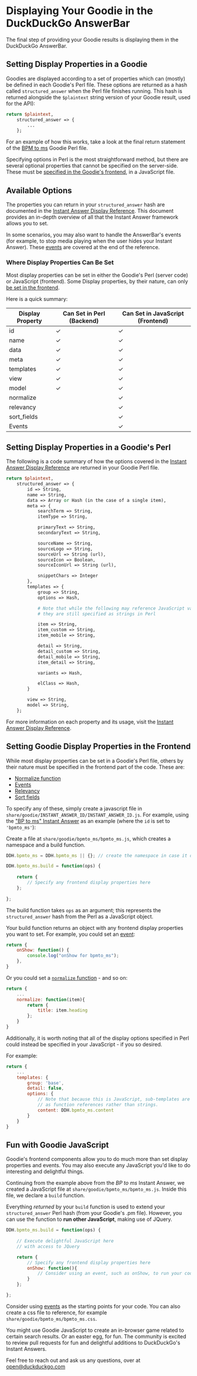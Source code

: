 # Displaying Your Goodie in the DuckDuckGo AnswerBar

The final step of providing your Goodie results is displaying them in the DuckDuckGo AnswerBar.

## Setting Display Properties in a Goodie

Goodies are displayed according to a set of properties which can (mostly) be defined in each Goodie's Perl file. These options are returned as a hash called `structured_answer` when the Perl file finishes running. This hash is returned alongside the `$plaintext` string version of your Goodie result, used for the API):

```perl
return $plaintext,
    structured_answer => {
        ...
    };
```

For an example of how this works, take a look at the final return statement of the [BPM to ms](https://github.com/duckduckgo/zeroclickinfo-goodies/blob/master/lib/DDG/Goodie/BPMToMs.pm) Goodie Perl file.

Specifying options in Perl is the most straightforward method, but there are several optional properties that cannot be specified on the server-side. These must be [specified in the Goodie's frontend](#setting-goodie-display-properties-in-the-frontend), in a JavaScript file.

## Available Options

The properties you can return in your `structured_answer` hash are documented in the [Instant Answer Display Reference](https://duck.co/duckduckhack/display_reference). This document provides an in-depth overview of all that the Instant Answer framework allows you to set.

In some scenarios, you may also want to handle the AnswerBar's events (for example, to stop media playing when the user hides your Instant Answer). These [events](https://duck.co/duckduckhack/display_reference#events) are covered at the end of the reference.

### Where Display Properties Can Be Set

Most display properties can be set in either the Goodie's Perl (server code) or JavaScript (frontend). Some Display properties, by their nature, can only [be set in the frontend](#setting-goodie-display-properties-in-the-frontend). 

Here is a quick summary:

<table class="table table-condensed">
    <thead>
        <tr>
            <th>Display Property</th>
            <th>Can Set in Perl (Backend)</th>
            <th>Can Set in JavaScript (Frontend)</th>
        </tr>
    </thead>
    <tbody>
        <tr>
            <td>id</td>
            <td>&#10003;</td>
            <td>&#10003;</td>
        </tr>
        <tr>
            <td>name</td>
            <td>&#10003;</td>
            <td>&#10003;</td>
        </tr>
        <tr>
            <td>data</td>
            <td>&#10003;</td>
            <td>&#10003;</td>
        </tr>
        <tr>
            <td>meta</td>
            <td>&#10003;</td>
            <td>&#10003;</td>
        </tr>
        <tr>
            <td>templates</td>
            <td>&#10003;</td>
            <td>&#10003;</td>
        </tr>
        <tr>
            <td>view</td>
            <td>&#10003;</td>
            <td>&#10003;</td>
        </tr>
        <tr>
            <td>model</td>
            <td>&#10003;</td>
            <td>&#10003;</td>
        </tr>
        <tr>
            <td>normalize</td>
            <td></td>
            <td>&#10003;</td>
        </tr>
        <tr>
            <td>relevancy</td>
            <td></td>
            <td>&#10003;</td>
        </tr>
        <tr>
            <td>sort_fields</td>
            <td></td>
            <td>&#10003;</td>
        </tr>
        <tr>
            <td>Events</td>
            <td></td>
            <td>&#10003;</td>
        </tr>      
    </tbody>
</table>

<!-- Markdown version

[Display Property](https://duck.co/duckduckhack/display_reference)|[Can Set in Perl (Backend)](#setting-display-properties-in-a-goodies-perl)|[Can Set in JavaScript (Frontend)](#setting-goodie-display-properties-in-the-frontend)
|--------------|:---:|:---:|
[`id`](https://duck.co/duckduckhack/display_reference#codeidcode-emstringem-required)|&#10003;|&#10003;
[`name`](https://duck.co/duckduckhack/display_reference#codenamecode-emstringem-required)|&#10003;|&#10003;
[`data`](https://duck.co/duckduckhack/display_reference#codedatacode-emobjectem-required)|&#10003;|&#10003;
[`meta`](https://duck.co/duckduckhack/display_reference#codemetacode-emobjectem-required)|&#10003;|&#10003;
[`templates`](https://duck.co/duckduckhack/display_reference#codetemplatescode-emobjectem-required)|&#10003;|&#10003;
[`view`](https://duck.co/duckduckhack/display_reference#codeviewcode-emstringem-optional)|&#10003;|&#10003;
[`model`](https://duck.co/duckduckhack/display_reference#codemodelcode-emstringem-optional)|&#10003;|&#10003;
[`normalize`](https://duck.co/duckduckhack/display_reference#codenormalizecode-emfunctionem-optional)| |&#10003;
[`relevancy`](https://duck.co/duckduckhack/display_reference#coderelevancycode-emobjectem-optional)| |&#10003;
[`sort_fields`](https://duck.co/duckduckhack/display_reference#codesortfieldscode-emobjectem-optional)| |&#10003;
[Events](https://duck.co/duckduckhack/display_reference#events)| |&#10003;
-->

## Setting Display Properties in a Goodie's Perl

The following is a code summary of how the options covered in the [Instant Answer Display Reference](https://duck.co/duckduckhack/display_reference) are returned in your Goodie Perl file.

```perl
return $plaintext,
    structured_answer => {
        id => String,
        name => String,
        data => Array or Hash (in the case of a single item),
        meta => {
            searchTerm => String,
            itemType => String,

            primaryText => String,
            secondaryText => String,

            sourceName => String,
            sourceLogo => String,
            sourceUrl => String (url),
            sourceIcon => Boolean,
            sourceIconUrl => String (url),

            snippetChars => Integer
        },
        templates => {          
            group => String,
            options => Hash,

            # Note that while the following may reference JavaScript variables, 
            # they are still specified as strings in Perl

            item => String,
            item_custom => String,
            item_mobile => String,

            detail => String,
            detail_custom => String,
            detail_mobile => String,
            item_detail => String,

            variants => Hash,

            elClass => Hash,
        }

        view => String,
        model => String,
    };

```

For more information on each property and its usage, visit the [Instant Answer Display Reference](https://duck.co/duckduckhack/display_reference).

## Setting Goodie Display Properties in the Frontend

While most display properties can be set in a Goodie's Perl file, others by their nature must be specified in the frontend part of the code. These are:

- [Normalize function](https://duck.co/duckduckhack/display_reference#codenormalizecode-emfunctionem-optional)
- [Events](https://duck.co/duckduckhack/display_reference#events)
- [Relevancy](https://duck.co/duckduckhack/display_reference#coderelevancycode-emobjectem-optional)
- [Sort fields](https://duck.co/duckduckhack/display_reference#codesortfieldscode-emobjectem-optional)

To specify any of these, simply create a javascript file in `share/goodie/INSTANT_ANSWER_ID/INSTANT_ANSWER_ID.js`. For example, using the ["BP to ms" Instant Answer](https://github.com/duckduckgo/zeroclickinfo-goodies/blob/master/lib/DDG/Goodie/BPMToMs.pm) as an example (where the `id` is set to `'bpmto_ms'`):

Create a file at `share/goodie/bpmto_ms/bpmto_ms.js`, which creates a namespace and a build function. 

```javascript
DDH.bpmto_ms = DDH.bpmto_ms || {}; // create the namespace in case it doesn't exist

DDH.bpmto_ms.build = function(ops) {
    
    return {
        // Specify any frontend display properties here
    };
    
};
```

The build function takes `ops` as an argument; this represents the `structured_answer` hash from the Perl as a JavaScript object.

Your build function returns an object with any frontend display properties you want to set. For example, you could set an [event](https://duck.co/duckduckhack/display_reference#events):

```javascript
return {
    onShow: function() {
        console.log("onShow for bpmto_ms");
    },
}
```

Or you could set a [`normalize` function](https://duck.co/duckduckhack/display_reference#codenormalizecode-emfunctionem-optional) - and so on:

```javascript
return {
	...
    normalize: function(item){
        return {
            title: item.heading
        };
    }
}
```

Additionally, it is worth noting that all of the display options specified in Perl could instead be specified in your JavaScript - if you so desired. 

For example:

```javascript
return {
    ...
    templates: {
        group: 'base',
        detail: false,
        options: {
            // Note that because this is JavaScript, sub-templates are specified
            // as function references rather than strings. 
            content: DDH.bpmto_ms.content
        }
    }
}
```

## Fun with Goodie JavaScript

Goodie's frontend components allow you to do much more than set display properties and events. You may also execute any JavaScript you'd like to do interesting and delightful things.

Continuing from the example above from the *BP to ms* Instant Answer, we created a JavaScript file at `share/goodie/bpmto_ms/bpmto_ms.js`. Inside this file, we declare a `build` function.

Everything *returned* by your `build` function is used to extend your `structured_answer` Perl hash (from your Goodie's .pm file). However, you can use the function to **run other JavaScript**, making use of JQuery.

```javascript
DDH.bpmto_ms.build = function(ops) {
    
    // Execute delightful JavaScript here
    // with access to JQuery 

    return {
        // Specify any frontend display properties here
		onShow: function(){
			// Consider using an event, such as onShow, to run your code at the right time
		}
    };

};
```

Consider using [events](https://duck.co/duckduckhack/display_reference#events) as the starting points for your code. You can also create a css file to reference, for example `share/goodie/bpmto_ms/bpmto_ms.css`.

You might use Goodie JavaScript to create an in-browser game related to certain search results. Or an easter egg, for fun. The community is excited to review pull requests for fun and delightful additions to DuckDuckGo's Instant Answers.

Feel free to reach out and ask us any questions, over at [open@duckduckgo.com](mailto:open@duckduckgo.com)




